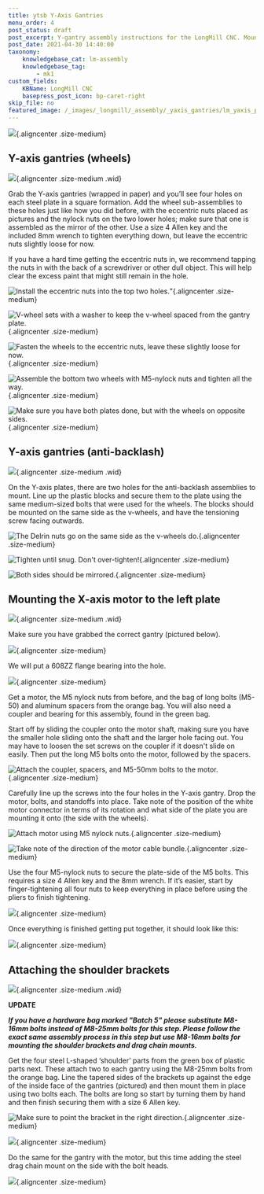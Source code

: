 ```yaml
---
title: ytsb Y-Axis Gantries
menu_order: 4
post_status: draft
post_excerpt: Y-gantry assembly instructions for the LongMill CNC. Mounting the V-wheels, motor, anti-backlash nut, drag chain mounts and shoulder brackets.
post_date: 2021-04-30 14:40:00
taxonomy:
    knowledgebase_cat: lm-assembly
    knowledgebase_tag:
        - mk1
custom_fields:
    KBName: LongMill CNC
    basepress_post_icon: bp-caret-right
skip_file: no
featured_image: /_images/_longmill/_assembly/_yaxis_gantries/lm_yaxis_p1_cover.jpg
---
```


![](/_images/_longmill/_assembly/_yaxis_gantries/lm_yaxis_p1_cover.jpg){.aligncenter .size-medium}

<h2>Y-axis gantries (wheels)</h2>

![](/_images/_longmill/_assembly/_yaxis_gantries/lm_yaxis_p2_parts.jpg){.aligncenter .size-medium .wid}

Grab the Y-axis gantries (wrapped in paper) and you’ll see four holes on each steel plate in a square formation. Add the wheel sub-assemblies to these holes just like how you did before, with the eccentric nuts placed as pictures and the nylock nuts on the two lower holes; make sure that one is assembled as the mirror of the other. Use a size 4 Allen key and the included 8mm wrench to tighten everything down, but leave the eccentric nuts slightly loose for now.

If you have a hard time getting the eccentric nuts in, we recommend tapping the nuts in with the back of a screwdriver or other dull object. This will help clear the excess paint that might still remain in the hole.

![](/_images/_longmill/_assembly/_yaxis_gantries/lm_yaxis_p3.JPG "Install the eccentric nuts into the top two holes.")"{.aligncenter .size-medium}

![](/_images/_longmill/_assembly/_yaxis_gantries/lm_yaxis_p4.JPG "V-wheel sets with a washer to keep the v-wheel spaced from the gantry plate."){.aligncenter .size-medium}

![](/_images/_longmill/_assembly/_yaxis_gantries/lm_yaxis_p5.JPG "Fasten the wheels to the eccentric nuts, leave these slightly loose for now."){.aligncenter .size-medium}

![](/_images/_longmill/_assembly/_yaxis_gantries/lm_yaxis_p6.JPG "Assemble the bottom two wheels with M5-nylock nuts and tighten all the way."){.aligncenter .size-medium}

![](/_images/_longmill/_assembly/_yaxis_gantries/lm_yaxis_p7.JPG "Make sure you have both plates done, but with the wheels on opposite sides."){.aligncenter .size-medium}

<h2>Y-axis gantries (anti-backlash)</h2>

![](/_images/_longmill/_assembly/_yaxis_gantries/lm_yaxis_p8_parts.jpg){.aligncenter .size-medium .wid}

On the Y-axis plates, there are two holes for the anti-backlash assemblies to mount. Line up the plastic blocks and secure them to the plate using the same medium-sized bolts that were used for the wheels. The blocks should be mounted on the same side as the v-wheels, and have the tensioning screw facing outwards.

![](/_images/_longmill/_assembly/_yaxis_gantries/lm_yaxis_p9.JPG "The Delrin nuts go on the same side as the v-wheels do."){.aligncenter .size-medium}

![](/_images/_longmill/_assembly/_yaxis_gantries/lm_yaxis_p10.JPG "Tighten until snug. Don't over-tighten!"){.aligncenter .size-medium}

![](/_images/_longmill/_assembly/_yaxis_gantries/lm_yaxis_p11.JPG "Both sides should be mirrored."){.aligncenter .size-medium}

<h2>Mounting the X-axis motor to the left plate</h2>

![](/_images/_longmill/_assembly/_yaxis_gantries/lm_yaxis_p12_parts.jpg){.aligncenter .size-medium .wid}

Make sure you have grabbed the correct gantry (pictured below).

![](/_images/_longmill/_assembly/_yaxis_gantries/lm_yaxis_p13.JPG){.aligncenter .size-medium}

We will put a 608ZZ flange bearing into the hole.

![](/_images/_longmill/_assembly/_yaxis_gantries/lm_yaxis_p14.JPG){.aligncenter .size-medium}

Get a motor, the M5 nylock nuts from before, and the bag of long bolts (M5-50) and aluminum spacers from the orange bag. You will also need a coupler and bearing for this assembly, found in the green bag.

Start off by sliding the coupler onto the motor shaft, making sure you have the smaller hole sliding onto the shaft and the larger hole facing out. You may have to loosen the set screws on the coupler if it doesn't slide on easily. Then put the long M5 bolts onto the motor, followed by the spacers.

![](/_images/_longmill/_assembly/_yaxis_gantries/lm_yaxis_p15.JPG "Attach the coupler, spacers, and M5-50mm bolts to the motor."){.aligncenter .size-medium}

Carefully line up the screws into the four holes in the Y-axis gantry. Drop the motor, bolts, and standoffs into place. Take note of the position of the white motor connector in terms of its rotation and what side of the plate you are mounting it onto (the side with the wheels).

![](/_images/_longmill/_assembly/_yaxis_gantries/lm_yaxis_p16.JPG "Attach motor using M5 nylock nuts."){.aligncenter .size-medium}

![](/_images/_longmill/_assembly/_yaxis_gantries/lm_yaxis_p17.JPG "Take note of the direction of the motor cable bundle."){.aligncenter .size-medium}

Use the four M5-nylock nuts to secure the plate-side of the M5 bolts. This requires a size 4 Allen key and the 8mm wrench. If it’s easier, start by finger-tightening all four nuts to keep everything in place before using the pliers to finish tightening.

![](/_images/_longmill/_assembly/_yaxis_gantries/lm_yaxis_p18.JPG){.aligncenter .size-medium}

Once everything is finished getting put together, it should look like this:

![](/_images/_longmill/_assembly/_yaxis_gantries/lm_yaxis_p19.JPG){.aligncenter .size-medium}

<h2>Attaching the shoulder brackets</h2>

![](/_images/_longmill/_assembly/_yaxis_gantries/lm_yaxis_p20_parts.jpg){.aligncenter .size-medium .wid}

<strong>**UPDATE**</strong>

<em><strong>If you have a hardware bag marked "Batch 5" please substitute M8-16mm bolts instead of M8-25mm bolts for this step. Please follow the exact same assembly process in this step but use M8-16mm bolts for mounting the shoulder brackets and drag chain mounts.</strong></em>

Get the four steel L-shaped ‘shoulder’ parts from the green box of plastic parts next. These attach two to each gantry using the M8-25mm bolts from the orange bag. Line the tapered sides of the brackets up against the edge of the inside face of the gantries (pictured) and then mount them in place using two bolts each. The bolts are long so start by turning them by hand and then finish securing them with a size 6 Allen key.

![](/_images/_longmill/_assembly/_yaxis_gantries/lm_yaxis_p20.JPG "Make sure to point the bracket in the right direction."){.aligncenter .size-medium}

![](/_images/_longmill/_assembly/_yaxis_gantries/lm_yaxis_p21.JPG){.aligncenter .size-medium}

Do the same for the gantry with the motor, but this time adding the steel drag chain mount on the side with the bolt heads.

![](/_images/_longmill/_assembly/_yaxis_gantries/lm_yaxis_p22.jpg){.aligncenter .size-medium}
